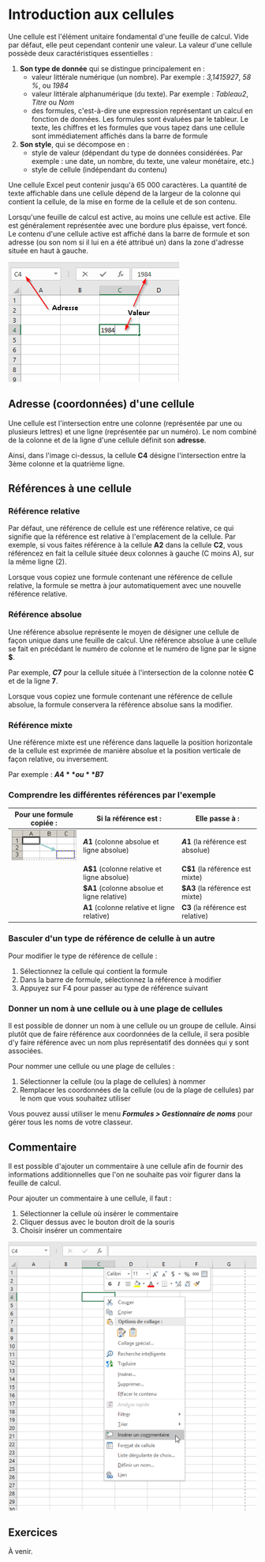 # Introduction aux cellules

Une cellule est l'élément unitaire fondamental d'une feuille de calcul. Vide par défaut, elle peut cependant contenir une valeur. La valeur d'une cellule possède deux caractéristiques essentielles :

1. **Son type de donnée** qui se distingue principalement en :
   * valeur littérale numérique (un nombre). Par exemple : *3,1415927*, *58 %*, ou *1984*
   * valeur littérale alphanumérique (du texte). Par exemple : *Tableau2*, *Titre* ou *Nom*
   * des formules, c'est-à-dire une expression représentant un calcul en fonction de données. Les formules sont évaluées par le tableur. Le texte, les chiffres et les formules que vous tapez dans une cellule sont immédiatement affichés dans la barre de formule
2. **Son style**, qui se décompose en :
    * style de valeur (dépendant du type de données considérées. Par exemple : une date, un nombre, du texte, une valeur monétaire, etc.)
    * style de cellule (indépendant du contenu)

Une cellule Excel peut contenir jusqu'à 65 000 caractères. La quantité de texte affichable dans une cellule dépend de la largeur de la colonne qui contient la cellule, de la mise en forme de la cellule et de son contenu.

Lorsqu'une feuille de calcul est active, au moins une cellule est active. Elle est généralement représentée avec une bordure plus épaisse, vert foncé. Le contenu d'une cellule active est affiché dans la barre de formule et son adresse (ou son nom si il lui en a été attribué un) dans la zone d'adresse située en haut à gauche.

![Une cellule active dans Excel](./images/Excel-Cell.png)

## Adresse (coordonnées) d'une cellule

Une cellule est l'intersection entre une colonne (représentée par une ou plusieurs lettres) et une ligne (représentée par un numéro). Le nom combiné de la colonne et de la ligne d'une cellule définit son **adresse**.

Ainsi, dans l'image ci-dessus, la cellule **C4** désigne l'intersection entre la 3ème colonne et la quatrième ligne.

## Références à une cellule

### Référence relative

Par défaut, une référence de cellule est une référence relative, ce qui signifie que la référence est relative à l'emplacement de la cellule. Par exemple, si vous faites référence à la cellule **A2** dans la cellule **C2**, vous référencez en fait la cellule située deux colonnes à gauche (C moins A), sur la même ligne (2).

Lorsque vous copiez une formule contenant une référence de cellule relative, la formule se mettra à jour automatiquement avec une nouvelle référence relative.

### Référence absolue

Une référence absolue représente le moyen de désigner une cellule de façon unique dans une feuille de calcul. 
Une référence absolue à une cellule se fait en précédant le numéro de colonne et le numéro de ligne par le signe **$**.

Par exemple, **$C$7** pour la cellule située à l'intersection de la colonne notée **C** et de la ligne **7**.

Lorsque vous copiez une formule contenant une référence de cellule absolue, la formule conservera la référence absolue sans la modifier.

### Référence mixte

Une référence mixte est une référence dans laquelle la position horizontale de la cellule est exprimée de manière absolue et la position verticale de façon relative, ou inversement.

Par exemple : **$A4** ou **B$7**

### Comprendre les différentes références par l'exemple

| Pour une formule copiée : | Si la référence est : | Elle passe à : |
|---|---|---|
| ![Copier une formule](./images/Excel-Copier-Formule.gif) | **$A$1** (colonne absolue et ligne absolue) | **$A$1** (la référence est absolue) |
|   | **A$1** (colonne relative et ligne absolue) | **C$1** (la référence est mixte) |
|   | **$A1** (colonne absolue et ligne relative) | **$A3** (la référence est mixte) |
|   | **A1** (colonne relative et ligne relative) | **C3** (la référence est relative) |

### Basculer d'un type de référence de celulle à un autre

Pour modifier le type de référence de cellule :

1. Sélectionnez la cellule qui contient la formule
2. Dans la barre de formule, sélectionnez la référence à modifier
3. Appuyez sur F4 pour passer au type de référence suivant

### Donner un nom à une cellule ou à une plage de cellules

Il est possible de donner un nom à une cellule ou un groupe de cellule. Ainsi plutôt que de faire référence aux coordonnées de la cellule, il sera posible d'y faire référence avec un nom plus représentatif des données qui y sont associées.

Pour nommer une cellule ou une plage de cellules :

1. Sélectionner la cellule (ou la plage de cellules) à nommer
2. Remplacer les coordonnées de la cellule (ou de la plage de cellules) par le nom que vous souhaitez utiliser

Vous pouvez aussi utiliser le menu ***Formules > Gestionnaire de noms*** pour gérer tous les noms de votre classeur.

## Commentaire

Il est possible d'ajouter un commentaire à une cellule afin de fournir des informations additionnelles que l'on ne souhaite pas voir figurer dans la feuille de calcul.

Pour ajouter un commentaire à une cellule, il faut :

1. Sélectionner la cellule où insérer le commentaire
2. Cliquer dessus avec le bouton droit de la souris
3. Choisir insérer un commentaire

![Insérer un ocmmentaire dans une cellule](./images/Excel-Cell-Commentaire.png)

## Exercices

À venir.